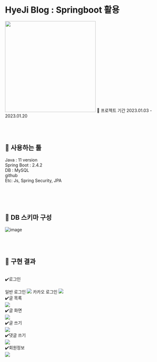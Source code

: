 <h1>HyeJi Blog : Springboot 활용</h1>


<img src="https://user-images.githubusercontent.com/123916555/229412841-8ba02033-a6bb-47bb-b64a-6666b00e6ee5.png" width="300" height="300">
📆 프로젝트 기간
2023.01.03 - 2023.01.20
<br>
<br>
<br>
<br>

📍 사용하는 툴
------------------
Java : 11 version<br>
Spring Boot : 2.4.2<br>
DB : MySQL<br>
github<br>
Etc: Js, Spring Security, JPA<br>
<br>
<br>
<br>
<br>

💾 DB 스키마 구성
-----------------
![image](https://user-images.githubusercontent.com/123916555/229421125-c4346f83-8fbf-44b1-b0ad-ac0e684263c4.png)
<br>
<br>
<br>
<br>

🎯 구현 결과
----------------
<br>
✔️로그인<br>
<br>
일반 로그인
<img src="https://user-images.githubusercontent.com/123916555/229421989-01e95391-b010-4763-ada5-07cd38c1f7de.jpg">
카카오 로그인
<img src="https://user-images.githubusercontent.com/123916555/229422570-31cce85b-7fb6-45cc-9192-f489b036c60d.jpg">
<br>
✔️글 목록<br>
<img src="https://user-images.githubusercontent.com/123916555/229422138-2c90e5dc-ba1f-4252-9107-83d4940e9e8a.jpg">
<br>
✔️글 화면<br>
<img src="https://user-images.githubusercontent.com/123916555/229422430-247be9b9-fcb1-465a-9121-923ae5017226.jpg">
<br>
✔️글 쓰기<br>
<img src="https://user-images.githubusercontent.com/123916555/229422752-10fb49b9-fae4-47a6-b6eb-b0de0ebddcc8.jpg">
<br>
✔️댓글 쓰기<br>
<img src="https://user-images.githubusercontent.com/123916555/229422824-c8232dad-26e9-4994-b64c-b76e30ce23e0.jpg">
<br>
✔️회원정보<br>
<img src="https://user-images.githubusercontent.com/123916555/229422975-03dcb762-5cee-4547-a43b-23035dbf0355.jpg">
<br>
<br>
<br>


